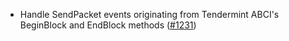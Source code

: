 - Handle SendPacket events originating from Tendermint ABCI's BeginBlock
  and EndBlock methods ([#1231](https://github.com/informalsystems/ibc-rs/issues/1231))
